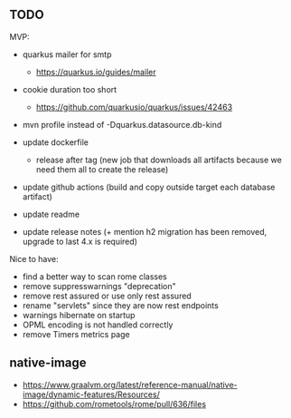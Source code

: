 TODO
----

MVP:

- quarkus mailer for smtp
    - https://quarkus.io/guides/mailer
- cookie duration too short
    - https://github.com/quarkusio/quarkus/issues/42463

- mvn profile instead of -Dquarkus.datasource.db-kind
- update dockerfile
    - release after tag (new job that downloads all artifacts because we need them all to create the release)
- update github actions (build and copy outside target each database artifact)
- update readme
- update release notes (+ mention h2 migration has been removed, upgrade to last 4.x is required)

Nice to have:

- find a better way to scan rome classes
- remove suppresswarnings "deprecation"
- remove rest assured or use only rest assured
- rename "servlets" since they are now rest endpoints
- warnings hibernate on startup
- OPML encoding is not handled correctly
- remove Timers metrics page

native-image
-------------

- https://www.graalvm.org/latest/reference-manual/native-image/dynamic-features/Resources/
- https://github.com/rometools/rome/pull/636/files
